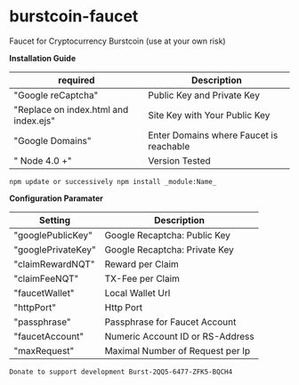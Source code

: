 # burstcoin-faucet
Faucet for Cryptocurrency Burstcoin (use at your own risk)

**Installation Guide**

| required | Description |
| --- | --- |
|"Google reCaptcha" | Public Key and Private Key|
|"Replace on index.html and index.ejs" | Site Key with Your Public Key |
|"Google Domains" | Enter Domains where Faucet is reachable |
|" Node 4.0 +" | Version Tested |

```
npm update or successively npm install _module:Name_ 
```

**Configuration Paramater**

| Setting | Description |
| --- | --- |
|"googlePublicKey" | Google Recaptcha: Public Key |
|"googlePrivateKey" | Google Recaptcha: Private Key |
|"claimRewardNQT" | Reward per Claim |
|"claimFeeNQT" | TX-Fee per Claim |
|"faucetWallet" |Local Wallet Url | Alternative External Wallet  |
|"httpPort" | Http Port |
|"passphrase" | Passphrase for Faucet Account |
|"faucetAccount" | Numeric Account ID or RS-Address |
|"maxRequest" | Maximal Number of Request per Ip|


```
Donate to support development Burst-2QQ5-6477-ZFK5-BQCH4
```
